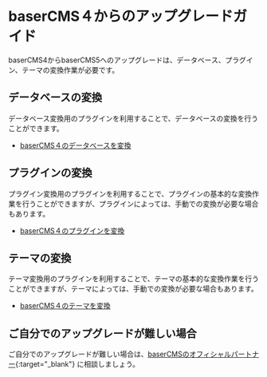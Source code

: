 # baserCMS４からのアップグレードガイド

baserCMS4からbaserCMS5へのアップグレードは、データベース、プラグイン、テーマの変換作業が必要です。

## データベースの変換
データベース変換用のプラグインを利用することで、データベースの変換を行うことができます。

- [baserCMS４のデータベースを変換](./convert_db_from_ver4)

## プラグインの変換
プラグイン変換用のプラグインを利用することで、プラグインの基本的な変換作業を行うことができますが、プラグインによっては、手動での変換が必要な場合もあります。

- [baserCMS４のプラグインを変換](./migration_plugin_from_ver4)

## テーマの変換
テーマ変換用のプラグインを利用することで、テーマの基本的な変換作業を行うことができますが、テーマによっては、手動での変換が必要な場合もあります。

- [baserCMS４のテーマを変換](./migration_theme_from_ver4)

## ご自分でのアップグレードが難しい場合
ご自分でのアップグレードが難しい場合は、[baserCMSのオフィシャルパートナー](https://basercms.net/partners/){:target="_blank"} に相談しましょう。